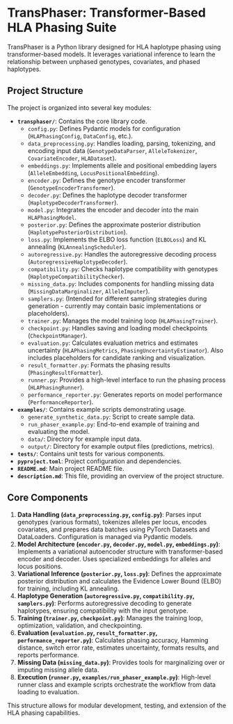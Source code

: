 # TransPhaser: Transformer-Based HLA Phasing Suite

TransPhaser is a Python library designed for HLA haplotype phasing using transformer-based models. It leverages variational inference to learn the relationship between unphased genotypes, covariates, and phased haplotypes.

## Project Structure

The project is organized into several key modules:

-   **`transphaser/`**: Contains the core library code.
    -   `config.py`: Defines Pydantic models for configuration (`HLAPhasingConfig`, `DataConfig`, etc.).
    -   `data_preprocessing.py`: Handles loading, parsing, tokenizing, and encoding input data (`GenotypeDataParser`, `AlleleTokenizer`, `CovariateEncoder`, `HLADataset`).
    -   `embeddings.py`: Implements allele and positional embedding layers (`AlleleEmbedding`, `LocusPositionalEmbedding`).
    -   `encoder.py`: Defines the genotype encoder transformer (`GenotypeEncoderTransformer`).
    -   `decoder.py`: Defines the haplotype decoder transformer (`HaplotypeDecoderTransformer`).
    -   `model.py`: Integrates the encoder and decoder into the main `HLAPhasingModel`.
    -   `posterior.py`: Defines the approximate posterior distribution (`HaplotypePosteriorDistribution`).
    -   `loss.py`: Implements the ELBO loss function (`ELBOLoss`) and KL annealing (`KLAnnealingScheduler`).
    -   `autoregressive.py`: Handles the autoregressive decoding process (`AutoregressiveHaplotypeDecoder`).
    -   `compatibility.py`: Checks haplotype compatibility with genotypes (`HaplotypeCompatibilityChecker`).
    -   `missing_data.py`: Includes components for handling missing data (`MissingDataMarginalizer`, `AlleleImputer`).
    -   `samplers.py`: (Intended for different sampling strategies during generation - currently may contain basic implementations or placeholders).
    -   `trainer.py`: Manages the model training loop (`HLAPhasingTrainer`).
    -   `checkpoint.py`: Handles saving and loading model checkpoints (`CheckpointManager`).
    -   `evaluation.py`: Calculates evaluation metrics and estimates uncertainty (`HLAPhasingMetrics`, `PhasingUncertaintyEstimator`). Also includes placeholders for candidate ranking and visualization.
    -   `result_formatter.py`: Formats the phasing results (`PhasingResultFormatter`).
    -   `runner.py`: Provides a high-level interface to run the phasing process (`HLAPhasingRunner`).
    -   `performance_reporter.py`: Generates reports on model performance (`PerformanceReporter`).
-   **`examples/`**: Contains example scripts demonstrating usage.
    -   `generate_synthetic_data.py`: Script to create sample data.
    -   `run_phaser_example.py`: End-to-end example of training and evaluating the model.
    -   `data/`: Directory for example input data.
    -   `output/`: Directory for example output files (predictions, metrics).
-   **`tests/`**: Contains unit tests for various components.
-   **`pyproject.toml`**: Project configuration and dependencies.
-   **`README.md`**: Main project README file.
-   **`description.md`**: This file, providing an overview of the project structure.

## Core Components

1.  **Data Handling (`data_preprocessing.py`, `config.py`)**: Parses input genotypes (various formats), tokenizes alleles per locus, encodes covariates, and prepares data batches using PyTorch Datasets and DataLoaders. Configuration is managed via Pydantic models.
2.  **Model Architecture (`encoder.py`, `decoder.py`, `model.py`, `embeddings.py`)**: Implements a variational autoencoder structure with transformer-based encoder and decoder. Uses specialized embeddings for alleles and locus positions.
3.  **Variational Inference (`posterior.py`, `loss.py`)**: Defines the approximate posterior distribution and calculates the Evidence Lower Bound (ELBO) for training, including KL annealing.
4.  **Haplotype Generation (`autoregressive.py`, `compatibility.py`, `samplers.py`)**: Performs autoregressive decoding to generate haplotypes, ensuring compatibility with the input genotype.
5.  **Training (`trainer.py`, `checkpoint.py`)**: Manages the training loop, optimization, validation, and checkpointing.
6.  **Evaluation (`evaluation.py`, `result_formatter.py`, `performance_reporter.py`)**: Calculates phasing accuracy, Hamming distance, switch error rate, estimates uncertainty, formats results, and reports performance.
7.  **Missing Data (`missing_data.py`)**: Provides tools for marginalizing over or imputing missing allele data.
8.  **Execution (`runner.py`, `examples/run_phaser_example.py`)**: High-level runner class and example scripts orchestrate the workflow from data loading to evaluation.

This structure allows for modular development, testing, and extension of the HLA phasing capabilities.
